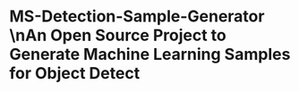 # MS-Detection-Sample-Generator \nAn Open Source Project to Generate Machine Learning Samples for Object Detect